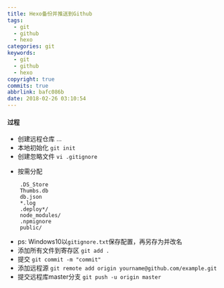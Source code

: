 ```yaml
---
title: Hexo备份并推送到Github
tags:
  - git
  - github
  - hexo
categories: git
keywords:
  - git
  - github
  - hexo
copyright: true
commits: true
abbrlink: bafc086b
date: 2018-02-26 03:10:54
---
```

#### 过程
* 创建远程仓库 ...
* 本地初始化 `git init`
* 创建忽略文件 `vi .gitignore`  
 
<!--more-->
* 按需分配
```
    .DS_Store
    Thumbs.db
    db.json  
    *.log
    .deploy*/
    node_modules/
    .npmignore
    public/
```
* ps: Windows10以`gitignore.txt`保存配置，再另存为并改名
* 添加所有文件到寄存区 `git add .`
* 提交 `git commit -m "commit"`
* 添加远程源 `git remote add origin yourname@github.com/example.git`
* 提交远程库master分支 `git push -u origin master`
